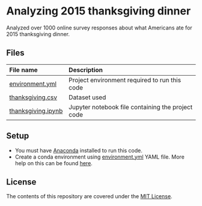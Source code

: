 # Analyzing 2015 thanksgiving dinner

Analyzed over 1000 online survey responses about what Americans ate for 2015 thanksgiving dinner.

## Files

| File name | Description |
| :--- | :--- |
| [environment.yml](environment.yml) | Project environment required to run this code |
| [thanksgiving.csv](thanksgiving.csv) | Dataset used |
| [thanksgiving.ipynb](thanksgiving.ipynb) | Jupyter notebook file containing the project code |

## Setup

- You must have [Anaconda](https://www.continuum.io/downloads) installed to run this code.
- Create a conda environment using [environment.yml](environment.yml) YAML file. More help on this can be found [here](https://conda.io/docs/using/envs.html#use-environment-from-file).

## License

The contents of this repository are covered under the [MIT License](LICENSE).
